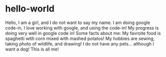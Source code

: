 # hello-world
 Hello,
 I am a girl, and I do not want to say my name.
 I am doing google code-in, I love working with google, and using the code-in!
 My progress is doing very well in google code in!
 Some facts about me:
 My favroite food is spaghetti with corn mixed with mashed potatos!
 My hobbies are sewing, taking photo of wildlife, and drawing!
 I do not have any pets... although I want a dog!
 This is all me!